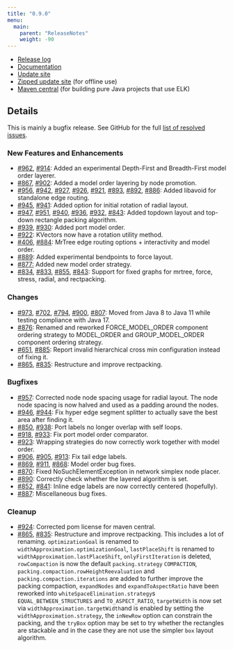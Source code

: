 ```yaml
---
title: "0.9.0"
menu:
  main:
    parent: "ReleaseNotes"
    weight: -90
---
```


* [Release log](https://projects.eclipse.org/projects/modeling.elk/releases/0.9.0)
* [Documentation](https://download.eclipse.org/elk/updates/releases/0.9.0/elk-0.9.0-docs.zip)
* [Update site](https://download.eclipse.org/elk/updates/releases/0.9.0/)
* [Zipped update site](https://download.eclipse.org/elk/updates/releases/0.9.0/elk-0.9.0.zip) (for offline use)
* [Maven central](https://repo.maven.apache.org/maven2/org/eclipse/elk/) (for building pure Java projects that use ELK)



## Details

This is mainly a bugfix release. See GitHub for the full [list of resolved issues](https://github.com/eclipse/elk/milestone/15?closed=1).


### New Features and Enhancements

* [#962](https://github.com/eclipse/elk/pull/962), [#914](https://github.com/eclipse/elk/pull/914): Added an experimental Depth-First and Breadth-First model order layerer.
* [#867](https://github.com/eclipse/elk/pull/867), [#902](https://github.com/eclipse/elk/pull/902/): Added a model order layering by node promotion.
* [#956](https://github.com/eclipse/elk/pull/956), [#942](https://github.com/eclipse/elk/pull/942), [#927](https://github.com/eclipse/elk/pull/927), [#926](https://github.com/eclipse/elk/pull/926), [#921](https://github.com/eclipse/elk/pull/921), [#893](https://github.com/eclipse/elk/pull/893), [#892](https://github.com/eclipse/elk/pull/892), [#886](https://github.com/eclipse/elk/pull/886): Added libavoid for standalone edge routing.
* [#945](https://github.com/eclipse/elk/pull/945), [#941](https://github.com/eclipse/elk/pull/941): Added option for initial rotation of radial layout.
* [#947](https://github.com/eclipse/elk/issues/947), [#951](https://github.com/eclipse/elk/pull/951), [#940](https://github.com/eclipse/elk/pull/940), [#936](https://github.com/eclipse/elk/pull/936), [\#932,](https://github.com/eclipse/elk/pull/932) [#843](https://github.com/eclipse/elk/pull/843): Added topdown layout and top-down rectangle packing algorithm.
* [#939](https://github.com/eclipse/elk/pull/939), [#930](https://github.com/eclipse/elk/issues/930): Added port model order.
* [#922](https://github.com/eclipse/elk/pull/922): KVectors now have a rotation utility method.
* [#406](https://github.com/eclipse/elk/issues/406), [#884](https://github.com/eclipse/elk/pull/884): MrTree edge routing options + interactivity and model order.
* [#889](https://github.com/eclipse/elk/pull/889): Added experimental bendpoints to force layout.
* [#877:](https://github.com/eclipse/elk/pull/877) Added new model order strategy. 
* [#834](https://github.com/eclipse/elk/pull/834), [#833](https://github.com/eclipse/elk/issues/833), [#855](https://github.com/eclipse/elk/pull/855), [#843](https://github.com/eclipse/elk/pull/843):  Support for fixed graphs for mrtree, force, stress, radial, and rectpacking.

### Changes

- [#973](https://github.com/eclipse/elk/pull/973), [#702](https://github.com/eclipse/elk/issues/702), [#794](https://github.com/eclipse/elk/issues/794), [#900](https://github.com/eclipse/elk/pull/900), [#807](https://github.com/eclipse/elk/issues/807): Moved from Java 8 to Java 11 while testing compliance with Java 17.
-  [#876](https://github.com/eclipse/elk/pull/876): Renamed and reworked FORCE_MODEL_ORDER component ordering strategy to MODEL_ORDER and GROUP_MODEL_ORDER component ordering strategy.
- [#651](https://github.com/eclipse/elk/issues/651), [#885](https://github.com/eclipse/elk/pull/885): Report invalid hierarchical cross min configuration instead of fixing it.
- [#865](https://github.com/eclipse/elk/pull/865), [#835](https://github.com/eclipse/elk/pull/835): Restructure and improve rectpacking.


### Bugfixes

* [#957](https://github.com/eclipse/elk/pull/957): Corrected node node spacing usage for radial layout. The node node spacing is now halved and used as a padding around the nodes.
* [#946](https://github.com/eclipse/elk/pull/946/), [#944](https://github.com/eclipse/elk/issues/944): Fix hyper edge segment splitter to actually save the best area after finding it.
* [#850](https://github.com/eclipse/elk/issues/850), [#938](https://github.com/eclipse/elk/pull/938): Port labels no longer overlap with self loops.
* [#918](https://github.com/eclipse/elk/issues/918), [#933](https://github.com/eclipse/elk/pull/933): Fix port model order comparator.
* [#923](https://github.com/eclipse/elk/pull/923): Wrapping strategies do now correctly work together with model order.
* [#906](https://github.com/eclipse/elk/pull/906), [#905](https://github.com/eclipse/elk/issues/905), [#913](https://github.com/eclipse/elk/pull/913): Fix tail edge labels.
* [#869](https://github.com/eclipse/elk/issues/869), [#911](https://github.com/eclipse/elk/pull/911), [#868](https://github.com/eclipse/elk/issues/868):  Model order bug fixes.
* [#870](https://github.com/eclipse/elk/issues/870): Fixed NoSuchElementException in network simplex node placer.
* [#890](https://github.com/eclipse/elk/pull/890): Correctly check whether the layered algorithm is set.
* [#852](https://github.com/eclipse/elk/pull/852), [#841](https://github.com/eclipse/elk/issues/841): Inline edge labels are now correctly centered (hopefully).
* [#887](https://github.com/eclipse/elk/issues/887): Miscellaneous bug fixes.

### Cleanup

- [#924](https://github.com/eclipse/elk/pull/924): Corrected pom license for maven central.
- [#865](https://github.com/eclipse/elk/pull/865), [#835](https://github.com/eclipse/elk/pull/835): Restructure and improve rectpacking. This includes a lot of renaming. `optimizationGoal` is renamed to `widthApproximation.optimizationGoal`, `lastPlaceShift` is renamed to `widthApproximation.lastPlaceShift`, `onlyFirstIteration` is deleted, `rowCompaction` is now the default `packing.strategy` `COMPACTION`, `packing.compaction.rowHeightReevaluation` and `packing.compaction.iterations` are added to further improve the packing compaction, `expandNodes` and `expandToAspectRatio` have been reworked into `whiteSpaceElimination.strategy`s `EQUAL_BETWEEN_STRUCTURES` and `TO_ASPECT_RATIO`, `targetWidth` is now set via `widthApproximation.targetWidth`and is enabled by setting the `widthApproximation.strategy`, the `inNewRow` option can constrain the packing, and the `tryBox` option may be set to try whether the rectangles are stackable and in the case they are not use the simpler `box` layout algorithm.


